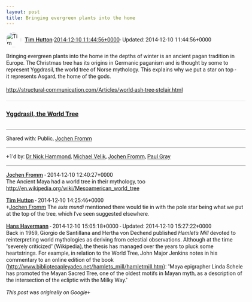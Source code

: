 ```yaml
---
layout: post
title: Bringing evergreen plants into the home
---
```


<html><head><meta charset="utf-8"><title>Bringing evergreen plants into the home in the depths of winter is an ancient...</title><style>body {font: 11pt Roboto, Arial, sans-serif; max-width: 640px; margin: 24px;}.author-photo {border-radius: 50%; margin-right: 10px; width: 40px;}.author {font-weight: 500;}.main-content {margin: 15px 0 15px;}.post-title {font-weight: bold;}.location {display: block; margin-top: 15px;}.location img {float: left; margin-right: 5px; width: 20px;}.media-link {display: inline-block; max-width: 100%; vertical-align: top;}.media-link p {margin-top: 5px; max-height: 4em; overflow: scroll;}.media {max-height: 100vh; max-width: 100%;}.video-placeholder {background: black; display: flex; height: 300px; max-width: 100%; width: 640px;}.play-icon {border-bottom: 30px solid transparent; border-left: 50px solid white; border-top: 30px solid transparent; color: white; margin: auto;}.album {max-height: 800px; overflow: scroll; width: calc(100vw - 48px);}.album .media-link {margin-right: 5px; max-width: 250px;}.album .media {max-height: 250px;}.link-embed {border-top: 1px solid lightgrey; display: block; margin-top: 20px;}.link-embed img {max-width: 100%;}.inline-link-embed {display: block;}.inline-link-embed img {vertical-align: middle;}.link-title {display: inline-block; font-size: medium; font-weight: 300; padding-left: 1em;}.reshare-attribution {display: block; font-weight: bold; margin-bottom: 10px;}.poll-image {margin-bottom: 5px; max-height: 300px; max-width: 500px;}.poll-choice {align-items: center; display: flex; margin-bottom: 5px; max-width: 500px;}.poll-choice-percentage {background-color: lightblue; height: 100%; left: 0; position: absolute; z-index: -1;}.poll-choice-selected {margin-right: 5px;}.poll-choice-results {border: 1px solid lightgray; border-radius: 5px; display: flex; line-height: 40px; overflow: hidden; padding: 0 8px; position: relative;}.poll-choice-results, .poll-choice-description {flex-grow: 1; margin-right: 10px;}.poll-choice-image {width: 100%;}.poll-choice-image, .poll-choice-image img {max-height: 40px; max-width: 100px;}.poll-choice-votes {max-height: 100px; overflow: auto;}.plus-entity-embed {color: black; display: block; text-decoration: none;}.plus-entity-embed-cover-photo {max-height: 300px; max-width: 100%;}.plus-entity-embed-info {padding: 0 1em 1em;}.plus-entity-embed-info h2 {font-weight: 500; margin: 10px 0;}.plus-entity-embed-info p {font-size: small; margin: 0;}.collection-owner-avatar {border-radius: 50%; border: 2px solid white; height: 40px; margin-top: -22px;}.visibility {padding: 1em 0; border-top: 1px solid grey;}.post-activity {padding: 1em 0; border-top: 1px solid grey;}.comments {border-top: 1px solid gray; padding-top: 1em;}.comment + .comment {margin-top: 1em;}.comment .media-link, .comment .inline-link-embed {margin-top: 5px;}</style></head><body><div style="margin-bottom:1em;"><div style="display:flex; align-items:center"><img class="author-photo" src="https://lh4.googleusercontent.com/-epo4ZZKNqEw/AAAAAAAAAAI/AAAAAAAAVSU/qu3LpcHEnoQ/s64-c/photo.jpg" alt="Tim Hutton"><a href="https://plus.google.com/+TimHutton" target="_blank" class="author">Tim Hutton</a> - <a target="_blank" href="https://plus.google.com/+TimHutton/posts/6prf9aZ985S">2014-12-10 11:44:56+0000</a><span> - Updated: 2014-12-10 11:44:56+0000</span></div><div class="main-content">Bringing evergreen plants into the home in the depths of winter is an ancient pagan tradition in Europe. The Christmas tree has its origins in Germanic paganism and is thought by some to represent Yggdrasil, the world tree of Norse mythology. This explains why we put a star on top - it represents Asgard, the home of the gods.<br><br><a rel="nofollow" target="_blank" href="http://structural-communication.com/Articles/world-ash-tree-stclair.html" class="ot-anchor bidi_isolate" jslog="10929; track:click" dir="ltr">http://structural-communication.com/Articles/world-ash-tree-stclair.html</a></div><a href="http://www.ancient-code.com/yggdrasil-world-tree/" target="_blank" class="link-embed"><h3>Yggdrasil, the World Tree</h3><img src="http://i0.wp.com/www.ancient-code.com/wp-content/uploads/2014/10/10559961_545146758944245_4763288013922299078_n.jpg?resize=834%2C903" alt=""></a></div><div class="visibility">Shared with: Public, <a href="https://plus.google.com/104191362647183926227">Jochen Fromm</a></div><div class="post-activity"><div class="plus-oners">+1'd by: <a href="https://plus.google.com/113547634851670311720">Dr Nick Hammond</a>, <a href="https://plus.google.com/109912852671536940136">Michael Velik</a>, <a href="https://plus.google.com/+JochenFromm">Jochen Fromm</a>, <a href="https://plus.google.com/+PaulGrayUK">Paul Gray</a></div></div><div class="comments"><div class="comment"><a target="_blank" href="https://plus.google.com/+JochenFromm" class="author">Jochen Fromm</a><span class="time"> - 2014-12-10 12:40:27+0000</span><div class="comment-content">The Ancient Maya had a world tree in their mythology, too <a rel="nofollow" target="_blank" href="http://en.wikipedia.org/wiki/Mesoamerican_world_tree" class="ot-anchor bidi_isolate" jslog="10929; track:click" dir="ltr">http://en.wikipedia.org/wiki/Mesoamerican_world_tree</a></div></div><div class="comment"><a target="_blank" href="https://plus.google.com/+TimHutton" class="author">Tim Hutton</a><span class="time"> - 2014-12-10 14:25:46+0000</span><div class="comment-content"><span class="proflinkWrapper"><span class="proflinkPrefix">+</span><a class="proflink bidi_isolate" href="https://plus.google.com/104191362647183926227" oid="104191362647183926227" >Jochen Fromm</a></span> The <i>axis mundi</i> mentioned there would tie in with the pole star being what we put at the top of the tree, which I&#39;ve seen suggested elsewhere.</div></div><div class="comment"><a target="_blank" href="https://plus.google.com/101745241027004457169" class="author">Hans Havermann</a><span class="time"> - 2014-12-10 15:05:18+0000</span><span> - Updated: 2014-12-10 15:27:22+0000</span><div class="comment-content">Back in 1969, Giorgio de Santillana and Hertha von Dechend published <i>Hamlet&#39;s Mill</i> devoted to reinterpreting world mythologies as deriving from celestial observations. Although at the time &quot;severely criticized&quot; (Wikipedia), the thesis has managed over the years to pluck some heartstrings. For example, in relation to the World Tree, John Major Jenkins notes in his commentary to an online edition of the book (<a rel="nofollow" target="_blank" href="http://www.bibliotecapleyades.net/hamlets_mill/hamletmill.htm" class="ot-anchor bidi_isolate" jslog="10929; track:click" dir="ltr">http://www.bibliotecapleyades.net/hamlets_mill/hamletmill.htm</a>): &quot;Maya epigrapher Linda Schele has promoted the Mayan Sacred Tree, one of the oldest motifs in Mayan myth, as a description of the intersection of the ecliptic with the Milky Way.&quot;</div></div></div></body></html>

<i>This post was originally on Google+</i>